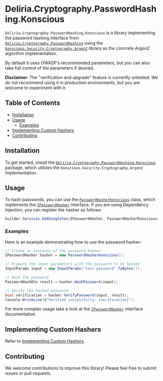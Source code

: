 # Deliria.Cryptography.PasswordHashing.Konscious

`Deliria.Cryptography.PasswordHashing.Konscious` is a library implementing the password hashing interface from [`Deliria.Cryptography.PasswordHashing`](../../README.md) using the [`Konscious.Security.Cryptography.Argon2`](https://github.com/kmaragon/Konscious.Security.Cryptography?tab=readme-ov-file#konscioussecuritycryptographyargon2) library as the concrete Argon2 algorithm implementation.

By default it uses OWASP's recommended parameters, but you can also take full control of the parameters if desired.

**Disclaimer**: The "verification and upgrade" feature is currently untested. We do not recommend using it in production environments, but you are welcome to experiment with it.

## Table of Contents

* [Installation](#installation)
* [Usage](#usage)
  - [Examples](#hashing-passwords)
* [Implementing Custom Hashers](#implementing-custom-hashers)
* [Contributing](#contributing)

## Installation

To get started, install the [`Deliria.Cryptography.PasswordHashing.Konscious`]() package, which utilizes the `Konscious.Security.Cryptography.Argon2` implementation.

## Usage

To hash passwords, you can use the [`PasswordHasherKonscious`](.\PasswordHasherKonscious.cs) class, which implements the [`IPasswordHasher`](..\Deliria.Cryptography.PasswordHashing\IPasswordHasher.cs) interface. If you are using Dependency Injection, you can register the hasher as follows:

```cs
builder.Services.AddSingleton<IPasswordHasher, PasswordHasherKonscious>();
```

### Examples

Here is an example demonstrating how to use the password hasher:

```cs
// Create an instance of the password hasher
IPasswordHasher hasher = new PasswordHasherKonscious();

// Prepare the input parameters with the password to be hashed
InputParams input = new InputParams("test-password".ToBytes());

// Hash the password
PasswordHashDto result = hasher.HashPassword(input);

// Verify the hashed password
bool verification = hasher.VerifyPassword(input, result);
Console.WriteLine($"Verified successfully: {verification}");
```
For more complex usage take a look at the [`IPasswordHasher`](.\srcs\Deliria.Cryptography.PasswordHashing\IPasswordHasher.cs) interface documentation.

## Implementing Custom Hashers

Refer to [Implementing Custom Hashers](../../README.md#implementing-custom-hashers).

**Contributing**
--------------

We welcome contributions to improve this library! Please feel free to submit issues or pull requests.
